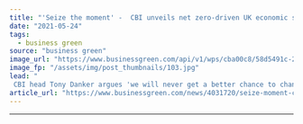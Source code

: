 ```yaml
---
title: "'Seize the moment' -  CBI unveils net zero-driven UK economic strategy"
date: "2021-05-24"
tags: 
  - business green
source: "business green"
image_url: "https://www.businessgreen.com/api/v1/wps/cba00c8/58d5491c-20a9-4306-8c74-d47c27d2ff7d/1/iStock-1215119911-british-business-london-185x114.jpg"
image_fp: "/assets/img/post_thumbnails/103.jpg"
lead: "
 CBI head Tony Danker argues 'we will never get a better chance to change our economy' as he unveils major net zero-focused economic plan ..."
article_url: "https://www.businessgreen.com/news/4031720/seize-moment-cbi-unveils-net-zero-driven-uk-economic-strategy"
---
```


---
